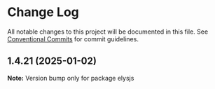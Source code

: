 # Change Log

All notable changes to this project will be documented in this file.
See [Conventional Commits](https://conventionalcommits.org) for commit guidelines.

## 1.4.21 (2025-01-02)

**Note:** Version bump only for package elysjs
